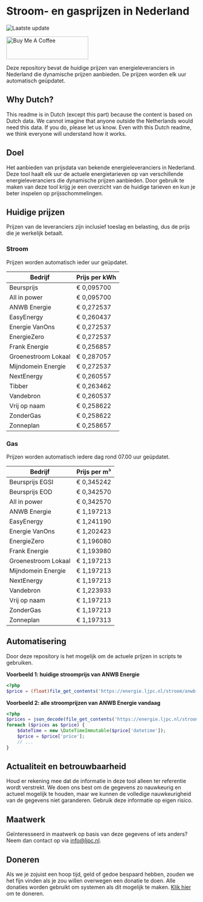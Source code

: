 # Stroom- en gasprijzen in Nederland

![Laatste update](https://img.shields.io/badge/laatste%20update-2025--06--26%2009%3A00%20CET-brightgreen)

<a href="https://www.buymeacoffee.com/Lars-" target="_blank"><img src="https://cdn.buymeacoffee.com/buttons/v2/default-orange.png" alt="Buy Me A Coffee" height="60" style="height: 60px !important;width: 217px !important;" ></a>

Deze repository bevat de huidige prijzen van energieleveranciers in Nederland die dynamische prijzen aanbieden. De prijzen worden elk uur automatisch geüpdatet.

## Why Dutch?

This readme is in Dutch (except this part) because the content is based on Dutch data. We cannot imagine that anyone outside the Netherlands would need this data. If you do, please let us know. Even with this Dutch readme, we think
everyone will understand how it works.

## Doel

Het aanbieden van prijsdata van bekende energieleveranciers in Nederland. Deze tool haalt elk uur de actuele energietarieven op van verschillende energieleveranciers die dynamische prijzen aanbieden. Door gebruik te maken van deze tool
krijg je een overzicht van de huidige tarieven en kun je beter inspelen op prijsschommelingen.

## Huidige prijzen

Prijzen van de leveranciers zijn inclusief toeslag en belasting, dus de prijs die je werkelijk betaalt.

### Stroom

Prijzen worden automatisch ieder uur geüpdatet.

 Bedrijf | Prijs per kWh 
---------|---------------
Beursprijs | € 0,095700
All in power | € 0,095700
ANWB Energie | € 0,272537
EasyEnergy | € 0,260437
Energie VanOns | € 0,272537
EnergieZero | € 0,272537
Frank Energie | € 0,256857
Groenestroom Lokaal | € 0,287057
Mijndomein Energie | € 0,272537
NextEnergy | € 0,260557
Tibber | € 0,263462
Vandebron | € 0,260537
Vrij op naam | € 0,258622
ZonderGas | € 0,258622
Zonneplan | € 0,258657


### Gas

Prijzen worden automatisch iedere dag rond 07.00 uur geüpdatet.

 Bedrijf | Prijs per m³ 
---------|--------------
Beursprijs EGSI | € 0,345242
Beursprijs EOD | € 0,342570
All in power | € 0,342570
ANWB Energie | € 1,197213
EasyEnergy | € 1,241190
Energie VanOns | € 1,202423
EnergieZero | € 1,196080
Frank Energie | € 1,193980
Groenestroom Lokaal | € 1,197213
Mijndomein Energie | € 1,197213
NextEnergy | € 1,197213
Vandebron | € 1,223933
Vrij op naam | € 1,197213
ZonderGas | € 1,197213
Zonneplan | € 1,197313


## Automatisering

Door deze repository is het mogelijk om de actuele prijzen in scripts te gebruiken.

**Voorbeeld 1: huidige stroomprijs van ANWB Energie**

```php
<?php
$price = (float)file_get_contents('https://energie.ljpc.nl/stroom/anwb-energie-nu.txt');

```

**Voorbeeld 2: alle stroomprijzen van ANWB Energie vandaag**

```php
<?php
$prices = json_decode(file_get_contents('https://energie.ljpc.nl/stroom/all-in-power-vandaag.json'),true);
foreach ($prices as $price) {
    $dateTime = new \DateTimeImmutable($price['datetime']);
    $price = $price['price'];
    // ...
}
```

## Actualiteit en betrouwbaarheid

Houd er rekening mee dat de informatie in deze tool alleen ter referentie wordt verstrekt. We doen ons best om de gegevens zo nauwkeurig en actueel mogelijk te houden, maar we kunnen de volledige nauwkeurigheid van de gegevens niet
garanderen. Gebruik deze informatie op eigen risico.

## Maatwerk

Geïnteresseerd in maatwerk op basis van deze gegevens of iets anders? Neem dan contact op
via [info@ljpc.nl](mailto:info@ljpc.nl?subject=Energie%20prijzen).

## Doneren

Als we je zojuist een hoop tijd, geld of gedoe bespaard hebben, zouden we het fijn vinden als je zou willen overwegen een
donatie te doen. Alle donaties worden gebruikt om systemen als dit mogelijk te
maken. [Klik hier](https://www.buymeacoffee.com/Lars-) om te doneren.
